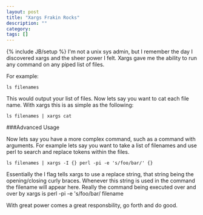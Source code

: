 ```yaml
---
layout: post
title: "Xargs Frakin Rocks"
description: ""
category: 
tags: []
---
```

{% include JB/setup %}
I'm not a unix sys admin, but I remember the day I discovered xargs and the sheer power I felt. Xargs gave me the ability to run any command on any piped list of files.

For example:

    ls filenames

This would output your list of files. Now lets say you want to cat each file name. With xargs this is as simple as the following:

    ls filenames | xargs cat

###Advanced Usage

Now lets say you have a more complex command, such as a command with arguments. For example lets say you want to take a list of filenames and use perl to search and replace tokens within the files.

    ls filenames | xargs -I {} perl -pi -e 's/foo/bar/' {}

Essentially the I flag tells xargs to use a replace string, that string being the opening/closing curly braces. Whenever this string is used in the command the filename will appear here. Really the command being executed over and over by xargs is
    perl -pi -e 's/foo/bar/ filename

With great power comes a great responsbility, go forth and do good.
